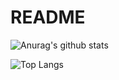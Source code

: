 # README

![Anurag's github stats](https://github-readme-stats.vercel.app/api?username=applecdn&theme=vue-dark)

![Top Langs](https://github-readme-stats.vercel.app/api/top-langs/?username=hsiangfeng&layout=compact&theme=vue-dark)

